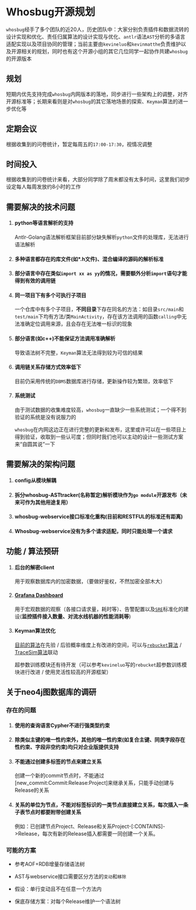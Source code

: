 # Whosbug开源规划

`whosbug`经手了多个团队的近20人，历史团队中：大家分别负责插件和数据流转的设计实现和优化、责任归属算法的设计实现与优化、`antlr`语法`AST`分析的多语言适配实现以及项目协同的管理；当前主要由`kevineluo`和`kevinmatthe`负责维护以及开源相关的规划，同时也有这个开源小组的其它几位同学一起协作共建`whosbug`的开源版本

## 规划

短期内优先支持完成`whosbug`内网版本的落地，同步进行一些架构上的调整，对齐开源标准等；长期来看则是对`whosbug`的其它落地场景的探索、`Keyman`算法的进一步优化等

## 定期会议

根据收集到的问卷统计，暂定每周五的`17:00-17:30`，视情况调整

## 时间投入

根据收集到的问卷统计来看，大部分同学除了周末都没有太多时间，这里我们初步设定每人每周发放约8小时的工作

## 需要解决的技术问题

1. #### python等语言解析的支持

   Antlr-Golang语法解析框架目前部分缺失解析`python`文件的处理库，无法进行语法解析

2. #### 多种语言都存在的库文件(如*.h文件)、混合编译的源码的解析标准

3. #### 部分语言中存在类似`import xx as yy`的情况，需要额外分析`import`语句才能得到有效的调用链

4. #### 同一项目下有多个可执行子项目

   一个仓库中有多个子项目，**不同目录**下存在同名的方法：如目录`src/main`和`test/main`下均有方法/类`MainActivity`，存在该方法调用的函数`calling`中无法准确定位调用来源，且会存在无法唯一标识的现象

5. #### 部分语言(如c++)不能保证方法调用准确解析

   导致语法树不完整，`Keyman`算法无法得到较为可信的结果

6. #### 调用链关系存储方式效率低下

   目前仍采用传统的`DBMS`数据库进行存储，更新操作较为繁琐，效率低下

7. #### 系统测试

   由于测试数据的收集难度较高，`whosbug`一直缺少一些系统测试；一个得不到验证的系统是没有说服力的

   `whosbug`在内网这边正在进行完整的更新和发布，这里或许可以在一些项目上得到验证，收取到一些认可度；但同时我们也可以主动的设计一些测试方案来“自圆其说”一下

## 需要解决的架构问题

1. #### config从模块解耦

2. #### 拆分whosbug-ASTtracker(名称暂定)解析模块作为`go module`开源发布（未来可作为其他用途复用）

3. #### whosbug-webservice接口标准化重构(目前和RESTFUL的标准还有距离)

4. #### Whosbug-webservice没有为多个请求适配，同时只能处理一个请求

## 功能 / 算法预研

1. #### 后台的解密client

   用于观察数据库内的加密数据，（要做好鉴权，不然加密全部木大）

2. #### [Grafana Dashboard](https://grafana.com/grafana/)

   用于宏观数据的观察（各接口请求量，耗时等）、告警配置以及[`SRE`](https://sre.google/)标准化的建设(**监控插件接入数量、对流水线机器的性能消耗等**)

3. #### Keyman算法优化

   [目前的算法](https://kevinello.ltd/2021/10/13/Keyman%E7%AE%97%E6%B3%95%E8%AE%BE%E8%AE%A1%E5%93%B2%E5%AD%A6/)在先验 / 后验概率维度上有改进的空间，可以与[`rebucket`算法](https://kevinello.ltd/2020/12/08/ReBucket%E7%AE%97%E6%B3%95%E6%80%BB%E7%BB%93/) /[ TraceSim算法](https://kevinello.ltd/2021/10/08/TraceSim%E7%AE%97%E6%B3%95%E6%B7%B1%E5%85%A5%E6%B5%85%E5%87%BA/)联动

   超参数训练模块还有待开发（可以参考`kevineluo`写的`rebucket`超参数训练模块进行改进 / 使用灵活性较高的开源框架）

## 关于neo4j图数据库的调研

### 存在的问题

1. #### 使用的查询语言Cypher不进行强类型约束

2. #### 除类似主键的唯一性约束外，其他的唯一性约束(如复合主键、同类字段存在性约束、字段非空约束)均只对企业版提供支持

3. #### 不能通过创建多标签的节点来建立关系

   创建一个新的commit节点时，不能通过[new_commit:Commit:Release:Project]来继承关系，只能手动创建与Release的关系

4. #### 关系的单位为节点，不能对标签标识的一类节点直接建立关系，每次插入一条子表节点时都要附带创建关系

   例如：已创建节点Project、Release和关系Project-[:CONTAINS]->Release，每次有新的Release插入都需要一同创建一个关系。

### 可能的方案

- 参考AOF+RDB增量存储语法树

- AST与webservice接口需要区分方法的`变动`和`移除`
- 假设：单行变动且不在任意一个方法内
- 保底存储方案：对每个Release维护一个语法树
